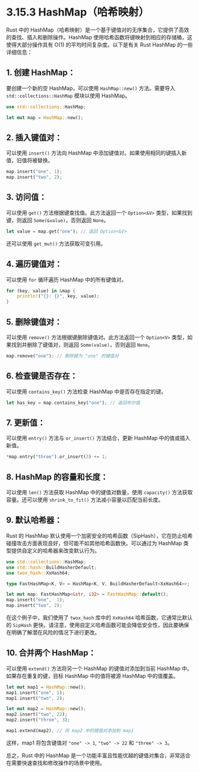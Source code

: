 
# 3.15.3 HashMap（哈希映射）

Rust 中的 HashMap（哈希映射）是一个基于键值对的无序集合，它提供了高效的查找、插入和删除操作。HashMap 使用哈希函数将键映射到相应的存储桶，这使得大部分操作具有 O(1) 的平均时间复杂度。以下是有关 Rust HashMap 的一些详细信息：

## 1. 创建 HashMap：

要创建一个新的空 HashMap，可以使用 `HashMap::new()` 方法。需要导入 `std::collections::HashMap` 模块以使用 HashMap。

```rust
use std::collections::HashMap;

let mut map = HashMap::new();
```

## 2. 插入键值对：

可以使用 `insert()` 方法向 HashMap 中添加键值对。如果使用相同的键插入新值，旧值将被替换。

```rust
map.insert("one", 1);
map.insert("two", 2);
```

## 3. 访问值：

可以使用 `get()` 方法根据键查找值。此方法返回一个 `Option<&V>` 类型，如果找到键，则返回 `Some(&value)`，否则返回 `None`。

```rust
let value = map.get("one"); // 返回 Option<&V>
```

还可以使用 `get_mut()` 方法获取可变引用。

## 4. 遍历键值对：

可以使用 `for` 循环遍历 HashMap 中的所有键值对。

```rust
for (key, value) in &map {
    println!("{}: {}", key, value);
}
```
## 5. 删除键值对：

可以使用 `remove()` 方法根据键删除键值对。此方法返回一个 `Option<V>` 类型，如果找到并删除了键值对，则返回 `Some(value)`，否则返回 `None`。
```rust
map.remove("one"); // 删除键为 "one" 的键值对
```

## 6. 检查键是否存在：

可以使用 `contains_key()` 方法检查 HashMap 中是否存在指定的键。

```rust
let has_key = map.contains_key("one"); // 返回布尔值
```

## 7. 更新值：

可以使用 `entry()` 方法与 `or_insert()` 方法结合，更新 HashMap 中的值或插入新值。

```rust
*map.entry("three").or_insert(3) += 1;
```

## 8. HashMap 的容量和长度：

可以使用 `len()` 方法获取 HashMap 中的键值对数量，使用 `capacity()` 方法获取容量。还可以使用 `shrink_to_fit()` 方法减小容量以匹配当前长度。

## 9. 默认哈希器：

Rust 的 HashMap 默认使用一个加密安全的哈希函数（SipHash），它在防止哈希碰撞攻击方面表现良好，但可能不如其他哈希函数快。可以通过为 HashMap 类型提供自定义的哈希器来改变默认行为。

```rust
use std::collections::HashMap;
use std::hash::BuildHasherDefault;
use twox_hash::XxHash64;

type FastHashMap<K, V> = HashMap<K, V, BuildHasherDefault<XxHash64>>;

let mut map: FastHashMap<&str, i32> = FastHashMap::default();
map.insert("one",  1);
map.insert("two", 2);
```

在这个例子中，我们使用了 `twox_hash` 库中的 `XxHash64` 哈希函数，它通常比默认的 `SipHash` 更快。请注意，使用自定义哈希函数可能会降低安全性，因此要确保在明确了解潜在风险的情况下进行更改。

## 10. 合并两个 HashMap：

可以使用 `extend()` 方法将另一个 HashMap 的键值对添加到当前 HashMap 中。如果存在重复的键，目标 HashMap 中的值将被源 HashMap 中的值覆盖。

```rust
let mut map1 = HashMap::new();
map1.insert("one", 1);
map1.insert("two", 2);

let mut map2 = HashMap::new();
map2.insert("two", 22);
map2.insert("three", 3);

map1.extend(map2); // 将 map2 中的键值对添加到 map1
```

这样，map1 将包含键值对 `"one" -> 1`, `"two" -> 22` 和 `"three" -> 3`。

总之，Rust 中的 HashMap 是一个功能丰富且性能优越的键值对集合，非常适合在需要快速查找和修改操作的场景中使用。
